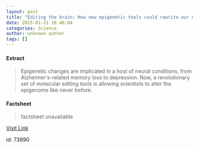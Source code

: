 ```yaml
---
layout: post
title: "Editing the brain: How new epigenetic tools could rewrite our understanding of memory and more"
date: 2015-01-21 16:46:04
categories: Science
author: unknown author
tags: []
---
```



#### Extract
>Epigenetic changes are implicated in a host of neural conditions, from Alzheimer's-related memory loss to depression. Now, a revolutionary set of molecular editing tools is allowing scientists to alter the epigenome like never before.

#### Factsheet
>factsheet unavailable

[Visit Link](http://feeds.sciencedaily.com/~r/sciencedaily/~3/ji8xQ8KXGOY/150121114604.htm)

id:   73890
